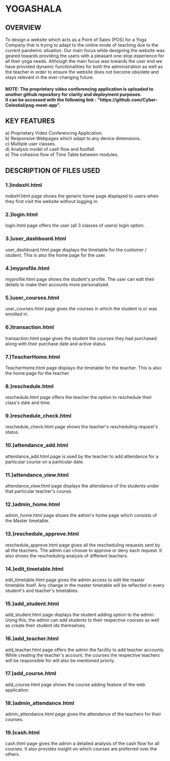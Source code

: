 <h1>YOGASHALA</h1>

<h2>OVERVIEW</h2>
<p>To design a website which acts as a Point of Sales (POS) for a Yoga Company that is trying to adapt to the online mode of teaching due to the current pandemic situation.
Our main focus while designing the website was geared towards providing the users with a pleasant one-stop experience for all their yoga needs. 
Although the main focus was towards the user end we have provided dynamic functionalities for both the administration as well as the teacher
in order to ensure the website does not become obsolete and stays relevant in the ever-changing future.</p>

<h4>NOTE: The proprietary video conferencing application is uploaded to another github repository for clarity and deployment purposes.<br>It can be accessed with the following link : "https://github.com/Cyber-Celestial/psg-meet-app".</h4>
  

<h2>KEY FEATURES</h2>
a) Proprietary Video Conferencing Application.<br>
b) Responsive Webpages which adapt to any device dimensions.<br>
c) Multiple user classes.<br>
d) Analysis model of cash flow and footfall.<br>
e) The cohesive flow of Time Table between modules.<br>

<h2>DESCRIPTION OF FILES USED</h2>
<h3>1.)indexH.html</h3>
indexH.html page shows the generic home page displayed to users when they first visit the website without logging in.

<h3>2.)login.html</h3>
login.html page offers the user (all 3 classes of users) login option.

<h3>3.)user_dashboard.html</h3>
user_dashboard.html page displays the timetable for the customer / student. This is also the home page for the user.

<h3>4.)myprofile.html</h3>
myprofile.html page shows the student's profile. The user can edit their details to make their accounts more personalized.

<h3>5.)user_courses.html</h3>
user_courses.html page gives the courses in which the student is or was enrolled in.

<h3>6.)transaction.html</h3>
transaction.html page gives the student the courses they had purchased along with their purchase date and active status.

<h3>7.)TeacherHome.html</h3>
TeacherHome.html page displays the timetable for the teacher. This is also the home page for the teacher.

<h3>8.)reschedule.html</h3>
reschedule.html page offers the teacher the option to reschedule their class's date and time.

<h3>9.)reschedule_check.html</h3>
reschedule_check.html page shows the teacher's rescheduling request's status.

<h3>10.)attendance_add.html</h3>
attendance_add.html page is used by the teacher to add attendance for a particular course on a particular date.

<h3>11.)attendance_view.html</h3>
attendance_view.html page displays the attendance of the students under that particular teacher's course.

<h3>12.)admin_home.html</h3>
admin_home.html page shows the admin's home page which consists of the Master timetable.

<h3>13.)reschedule_approve.html</h3>
reschedule_approve.html page gives all the rescheduling requests sent by all the teachers. The admin can choose to approve or deny each request. It also shows the rescheduling analysis of different teachers.

<h3>14.)edit_timetable.html</h3>
edit_timetable.html page gives the admin access to edit the master timetable itself. Any change in the master timetable will be reflected in every student's and teacher's timetables.

<h3>15.)add_student.html</h3>
add_student.html page displays the student adding option to the admin. Using this, the admin can add students to their respective courses as well as create their student ids themselves.

<h3>16.)add_teacher.html</h3>
add_teacher.html page offers the admin the facility to add teacher accounts. While creating the teacher's account, the courses the respective teachers will be responsible for will also be mentioned priorly.

<h3>17.)add_course.html</h3>
add_course.html page shows the course adding feature of the web application.

<h3>18.)admin_attendance.html</h3>
admin_attendance.html page gives the attendance of the teachers for their courses.

<h3>19.)cash.html</h3>
cash.html page gives the admin a detailed analysis of the cash flow for all courses. It also provides insight on which courses are preferred over the others.
